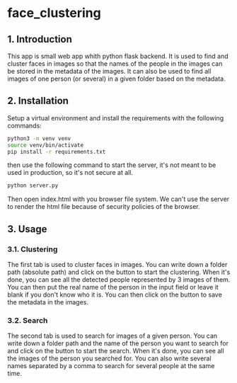 # face_clustering

## 1. Introduction
This app is small web app whith python flask backend.
It is used to find and cluster faces in images so that the names of the people in the images can be stored in the metadata of the images.
It can also be used to find all images of one person (or several) in a given folder based on the metadata.

## 2. Installation

Setup a virtual environment and install the requirements with the following commands:
```bash
python3 -m venv venv
source venv/bin/activate
pip install -r requirements.txt
```
then use the following command to start the server, it's not meant to be used in production, so it's not secure at all.
```bash
python server.py
```
Then open index.html with you browser file system.
We can't use the server to render the html file because of security policies of the browser.

## 3. Usage

### 3.1. Clustering
The first tab is used to cluster faces in images.
You can write down a folder path (absolute path) and click on the button to start the clustering.
When it's done, you can see all the detected people represented by 3 images of them.
You can then put the real name of the person in the input field or leave it blank if you don't know who it is.
You can then click on the button to save the metadata in the images.

### 3.2. Search
The second tab is used to search for images of a given person.
You can write down a folder path and the name of the person you want to search for and click on the button to start the search.
When it's done, you can see all the images of the person you searched for.
You can also write several names separated by a comma to search for several people at the same time.

